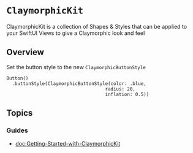 # ``ClaymorphicKit``

ClaymorphicKit is a collection of Shapes & Styles that can be applied to your
SwiftUI Views to give a Claymorphic look and feel

## Overview

Set the button style to the new `ClaymorphicButtonStyle`

```
Button()
  .buttonStyle(ClaymorphicButtonStyle(color: .blue,
                                    radius: 20,
                                    inflation: 0.5))
```

## Topics

### Guides

- <doc:Getting-Started-with-ClaymorphicKit>
